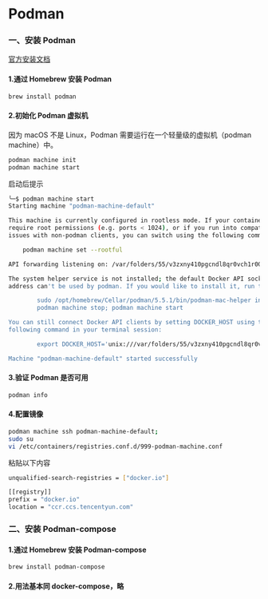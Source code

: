 Podman
=


### 一、安装 Podman
[官方安装文档](https://podman.io/docs/installation)
#### 1.通过 Homebrew 安装 Podman
```bash
brew install podman
```
#### 2.初始化 Podman 虚拟机
因为 macOS 不是 Linux，Podman 需要运行在一个轻量级的虚拟机（podman machine）中。
```bash
podman machine init
podman machine start
```
启动后提示
```bash
╰─$ podman machine start
Starting machine "podman-machine-default"

This machine is currently configured in rootless mode. If your containers
require root permissions (e.g. ports < 1024), or if you run into compatibility
issues with non-podman clients, you can switch using the following command:

	podman machine set --rootful

API forwarding listening on: /var/folders/55/v3zxny410pgcndl8qr0vch1r0000gn/T/podman/podman-machine-default-api.sock

The system helper service is not installed; the default Docker API socket
address can't be used by podman. If you would like to install it, run the following commands:

        sudo /opt/homebrew/Cellar/podman/5.5.1/bin/podman-mac-helper install
        podman machine stop; podman machine start

You can still connect Docker API clients by setting DOCKER_HOST using the
following command in your terminal session:

        export DOCKER_HOST='unix:///var/folders/55/v3zxny410pgcndl8qr0vch1r0000gn/T/podman/podman-machine-default-api.sock'

Machine "podman-machine-default" started successfully
```
#### 3.验证 Podman 是否可用
```bash
podman info
```

#### 4.配置镜像
```bash
podman machine ssh podman-machine-default;
sudo su 
vi /etc/containers/registries.conf.d/999-podman-machine.conf
```
粘贴以下内容
```bash
unqualified-search-registries = ["docker.io"]

[[registry]]
prefix = "docker.io"
location = "ccr.ccs.tencentyun.com"
```

### 二、安装 Podman-compose
#### 1.通过 Homebrew 安装 Podman-compose
```bash
brew install podman-compose
```

#### 2.用法基本同 docker-compose，略
